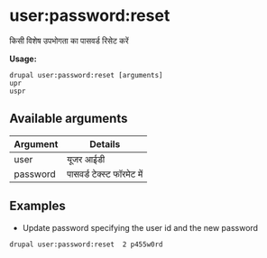 # user:password:reset
किसी विशेष उपभोगता का पासवर्ड रिसेट करें

**Usage:**
```
drupal user:password:reset [arguments]
upr
uspr
```

## Available arguments
Argument | Details
---------|-------------
user | यूजर आईडी
password | पासवर्ड टेक्स्ट फॉरमेट में

## Examples
* Update password specifying the user id and the new password
```
drupal user:password:reset  2 p455w0rd
```
